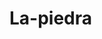 # La-piedra
<!DOCTYPE html>
<html lang="es">
<head>
    <meta charset="UTF-8">
    <meta name="viewport" content="width=device-width, initial-scale=1.0">
    <title>La Piedra del Peñol - Complejo Turístico</title>
    <script src="https://cdn.tailwindcss.com"></script>
    <script type="module">
        import { initializeApp } from "https://www.gstatic.com/firebasejs/11.6.1/firebase-app.js";
        import { getAuth, signInWithCustomToken, signInAnonymously } from "https://www.gstatic.com/firebasejs/11.6.1/firebase-auth.js";
        import { getFirestore, collection, addDoc, onSnapshot } from "https://www.gstatic.com/firebasejs/11.6.1/firebase-firestore.js";
        import { setLogLevel } from "https://www.gstatic.com/firebasejs/11.6.1/firebase-firestore.js";
        setLogLevel('Debug');
        
        // Variables globales proporcionadas por el entorno
        const appId = typeof __app_id !== 'undefined' ? __app_id : 'default-app-id';
        const firebaseConfig = JSON.parse(typeof __firebase_config !== 'undefined' ? __firebase_config : '{}');
        const initialAuthToken = typeof __initial_auth_token !== 'undefined' ? __initial_auth_token : null;

        // --- Inicio de la lógica de la aplicación ---
        let db, auth;
        let userId;

        // Secciones de la página y modal
        const sections = ['hero', 'acerca', 'menu', 'form', 'precios', 'mapa', 'footer'];
        const photoAlbumModal = document.getElementById('photo-album-modal');
        const formSection = document.getElementById('form-section');
        const formElement = document.getElementById('registro-form');
        const userIdDisplay = document.getElementById('user-id-display');

        // Traducciones
        const translations = {
            es: {
                home: "Inicio", prices: "Precios", map: "Mapa", contact: "Contacto",
                heroTitle: "Descubre la Magia de Guatapé",
                heroSubtitle: "Una aventura inolvidable en la cima de La Piedra del Peñol.",
                ctaButton: "Recibe tu álbum de fotos exclusivo",
                aboutTitle: "Un Lugar de Encuentro con la Naturaleza",
                aboutText: "Nuestro complejo turístico te invita a vivir una experiencia única, combinando la majestuosidad de La Piedra del Peñol con la tranquilidad del embalse de Guatapé. Relájate, explora y conecta con la belleza de la región.",
                attractionsTitle: "Explora la Región",
                attractions1Title: "La Piedra del Peñol", attractions1Text: "Escala sus 659 escalones para una vista panorámica de 360 grados. Una maravilla geológica.",
                attractions2Title: "Guatapé", attractions2Text: "Pasea por el pueblo de los zócalos, famoso por sus coloridas casas y calles vibrantes.",
                attractions3Title: "Medellín", attractions3Text: "A solo dos horas, explora la 'Ciudad de la Eterna Primavera' con su cultura, gastronomía y arte.",
                formTitle: "Obtén tu Álbum de Fotos Exclusivo",
                formSubtitle: "Llena el formulario para recibir un álbum digital de las mejores vistas de la región. ¡Totalmente gratis!",
                name: "Nombre", email: "Correo", phone: "Teléfono", country: "País",
                submit: "Obtener Álbum",
                albumTitle: "Tu Álbum de Fotos Exclusivo",
                albumSubtitle: "¡Gracias por registrarte! Disfruta de estas vistas exclusivas de La Piedra y sus alrededores.",
                close: "Cerrar",
                pricesTitle: "Nuestros Precios",
                pricesText: "Descubre nuestros paquetes de alojamiento y actividades. Ofrecemos opciones para todos los gustos, desde escalada y deportes acuáticos hasta cenas románticas y recorridos turísticos.",
                pricesTable: "Precios de Ejemplos",
                pricesHeader1: "Servicio", pricesHeader2: "Precio",
                pricesRow1: "Tour por la Piedra", pricesPrice1: "$25 USD",
                pricesRow2: "Paseo en lancha", pricesPrice2: "$50 USD",
                pricesRow3: "Cena romántica", pricesPrice3: "$80 USD",
                mapTitle: "Mapa de la Región",
                mapText: "Aquí encontrarás un mapa interactivo con los puntos turísticos más importantes, incluyendo rutas, restaurantes y tiendas de artesanías."
            },
            en: {
                home: "Home", prices: "Prices", map: "Map", contact: "Contact",
                heroTitle: "Discover the Magic of Guatapé",
                heroSubtitle: "An unforgettable adventure at the top of The Rock of Guatapé.",
                ctaButton: "Get your exclusive photo album",
                aboutTitle: "A Place to Connect with Nature",
                aboutText: "Our tourist complex invites you to live a unique experience, combining the majesty of The Rock with the tranquility of the Guatapé reservoir. Relax, explore, and connect with the beauty of the region.",
                attractionsTitle: "Explore the Region",
                attractions1Title: "The Rock of Guatapé", attractions1Text: "Climb its 659 steps for a 360-degree panoramic view. A geological wonder.",
                attractions2Title: "Guatapé", attractions2Text: "Walk through the town of the 'zócalos', famous for its colorful houses and vibrant streets.",
                attractions3Title: "Medellín", attractions3Text: "Just two hours away, explore the 'City of Eternal Spring' with its culture, gastronomy, and art.",
                formTitle: "Get Your Exclusive Photo Album",
                formSubtitle: "Fill out the form to receive a digital album of the best views of the region. It's completely free!",
                name: "Name", email: "Email", phone: "Phone", country: "Country",
                submit: "Get Album",
                albumTitle: "Your Exclusive Photo Album",
                albumSubtitle: "Thank you for registering! Enjoy these exclusive views of The Rock and its surroundings.",
                close: "Close",
                pricesTitle: "Our Prices",
                pricesText: "Discover our accommodation and activity packages. We offer options for all tastes, from climbing and water sports to romantic dinners and tourist tours.",
                pricesTable: "Example Prices",
                pricesHeader1: "Service", pricesHeader2: "Price",
                pricesRow1: "Rock Tour", pricesPrice1: "$25 USD",
                pricesRow2: "Boat Ride", pricesPrice2: "$50 USD",
                pricesRow3: "Romantic Dinner", pricesPrice3: "$80 USD",
                mapTitle: "Regional Map",
                mapText: "Here you will find an interactive map with the most important tourist spots, including routes, restaurants, and craft shops."
            },
            de: {
                home: "Startseite", prices: "Preise", map: "Karte", contact: "Kontakt",
                heroTitle: "Entdecken Sie die Magie von Guatapé",
                heroSubtitle: "Ein unvergessliches Abenteuer auf dem Gipfel des Felsens von El Peñol.",
                ctaButton: "Holen Sie sich Ihr exklusives Fotoalbum",
                aboutTitle: "Ein Ort, um sich mit der Natur zu verbinden",
                aboutText: "Unser Tourismuskomplex lädt Sie zu einem einzigartigen Erlebnis ein, das die Majestät des Felsens mit der Ruhe des Guatapé-Stausees verbindet. Entspannen Sie sich, erkunden Sie und verbinden Sie sich mit der Schönheit der Region.",
                attractionsTitle: "Erkunden Sie die Region",
                attractions1Title: "Der Felsen von El Peñol", attractions1Text: "Erklimmen Sie seine 659 Stufen für eine 360-Grad-Panoramaaussicht. Ein geologisches Wunder.",
                attractions2Title: "Guatapé", attractions2Text: "Spazieren Sie durch die Stadt der 'zócalos', berühmt für ihre farbenfrohen Häuser und lebendigen Straßen.",
                attractions3Title: "Medellín", attractions3Text: "Nur zwei Stunden entfernt, erkunden Sie die 'Stadt des ewigen Frühlings' mit ihrer Kultur, Gastronomie und Kunst.",
                formTitle: "Holen Sie sich Ihr exklusives Fotoalbum",
                formSubtitle: "Füllen Sie das Formular aus, um ein digitales Album mit den besten Ansichten der Region zu erhalten. Völlig kostenlos!",
                name: "Name", email: "E-Mail", phone: "Telefon", country: "Land",
                submit: "Album erhalten",
                albumTitle: "Ihr exklusives Fotoalbum",
                albumSubtitle: "Vielen Dank für Ihre Registrierung! Genießen Sie diese exklusiven Ansichten des Felsens und seiner Umgebung.",
                close: "Schließen",
                pricesTitle: "Unsere Preise",
                pricesText: "Entdecken Sie unsere Unterkunfts- und Aktivitätspakete. Wir bieten Optionen für jeden Geschmack, von Klettern und Wassersport bis hin zu romantischen Abendessen und Touren.",
                pricesTable: "Beispielpreise",
                pricesHeader1: "Dienstleistung", pricesHeader2: "Preis",
                pricesRow1: "Felsentour", pricesPrice1: "25 USD",
                pricesRow2: "Bootsfahrt", pricesPrice2: "50 USD",
                pricesRow3: "Romantisches Abendessen", pricesPrice3: "80 USD",
                mapTitle: "Regionale Karte",
                mapText: "Hier finden Sie eine interaktive Karte mit den wichtigsten Sehenswürdigkeiten, einschließlich Routen, Restaurants und Kunsthandwerksläden."
            },
            fr: {
                home: "Accueil", prices: "Prix", map: "Carte", contact: "Contact",
                heroTitle: "Découvrez la Magie de Guatapé",
                heroSubtitle: "Une aventure inoubliable au sommet de la Pierre du Peñol.",
                ctaButton: "Obtenez votre album photo exclusif",
                aboutTitle: "Un Lieu pour se Connecter à la Nature",
                aboutText: "Notre complexe touristique vous invite à vivre une expérience unique, combinant la majesté de la Pierre avec la tranquillité du réservoir de Guatapé. Détendez-vous, explorez et connectez-vous à la beauté de la région.",
                attractionsTitle: "Explorez la Région",
                attractions1Title: "La Pierre du Peñol", attractions1Text: "Montez ses 659 marches pour une vue panoramique à 360 degrés. Une merveille géologique.",
                attractions2Title: "Guatapé", attractions2Text: "Promenez-vous dans le village des 'zócalos', célèbre pour ses maisons colorées et ses rues animées.",
                attractions3Title: "Medellín", attractions3Text: "À seulement deux heures de là, explorez la 'Ville de l'Éternel Printemps' avec sa culture, sa gastronomie et son art.",
                formTitle: "Obtenez votre Album Photo Exclusif",
                formSubtitle: "Remplissez le formulaire pour recevoir un album numérique des meilleures vues de la région. C'est entièrement gratuit !",
                name: "Nom", email: "Courriel", phone: "Téléphone", country: "Pays",
                submit: "Obtenir l'Album",
                albumTitle: "Votre Album Photo Exclusif",
                albumSubtitle: "Merci de vous être inscrit ! Profitez de ces vues exclusives de la Pierre et de ses environs.",
                close: "Fermer",
                pricesTitle: "Nos Prix",
                pricesText: "Découvrez nos forfaits d'hébergement et d'activités. Nous proposons des options pour tous les goûts, de l'escalade et des sports nautiques aux dîners romantiques et aux visites touristiques.",
                pricesTable: "Exemples de prix",
                pricesHeader1: "Service", pricesHeader2: "Prix",
                pricesRow1: "Tour de la Pierre", pricesPrice1: "25 USD",
                pricesRow2: "Promenade en bateau", pricesPrice2: "50 USD",
                pricesRow3: "Dîner romantique", pricesPrice3: "80 USD",
                mapTitle: "Carte Régionale",
                mapText: "Vous trouverez ici une carte interactive avec les points touristiques les plus importants, y compris les itinéraires, les restaurants et les boutiques d'artisanat."
            }
        };

        let currentLang = 'es';

        // Función para cambiar el idioma de la página
        function setLanguage(lang) {
            currentLang = lang;
            document.documentElement.lang = lang;
            const t = translations[lang];
            document.getElementById('nav-home').textContent = t.home;
            document.getElementById('nav-prices').textContent = t.prices;
            document.getElementById('nav-map').textContent = t.map;
            document.getElementById('nav-contact').textContent = t.contact;
            document.getElementById('hero-title').textContent = t.heroTitle;
            document.getElementById('hero-subtitle').textContent = t.heroSubtitle;
            document.getElementById('cta-button').textContent = t.ctaButton;
            document.getElementById('about-title').textContent = t.aboutTitle;
            document.getElementById('about-text').textContent = t.aboutText;
            document.getElementById('attractions-title').textContent = t.attractionsTitle;
            document.getElementById('attractions-1-title').textContent = t.attractions1Title;
            document.getElementById('attractions-1-text').textContent = t.attractions1Text;
            document.getElementById('attractions-2-title').textContent = t.attractions2Title;
            document.getElementById('attractions-2-text').textContent = t.attractions2Text;
            document.getElementById('attractions-3-title').textContent = t.attractions3Title;
            document.getElementById('attractions-3-text').textContent = t.attractions3Text;
            document.getElementById('form-title').textContent = t.formTitle;
            document.getElementById('form-subtitle').textContent = t.formSubtitle;
            document.getElementById('input-name').placeholder = t.name;
            document.getElementById('input-email').placeholder = t.email;
            document.getElementById('input-phone').placeholder = t.phone;
            document.getElementById('input-country').placeholder = t.country;
            document.getElementById('submit-button').textContent = t.submit;
            document.getElementById('album-title').textContent = t.albumTitle;
            document.getElementById('album-subtitle').textContent = t.albumSubtitle;
            document.getElementById('close-modal').textContent = t.close;
            document.getElementById('prices-title').textContent = t.pricesTitle;
            document.getElementById('prices-text').textContent = t.pricesText;
            document.getElementById('prices-table-title').textContent = t.pricesTable;
            document.getElementById('prices-header-1').textContent = t.pricesHeader1;
            document.getElementById('prices-header-2').textContent = t.pricesHeader2;
            document.getElementById('prices-row-1').textContent = t.pricesRow1;
            document.getElementById('prices-price-1').textContent = t.pricesPrice1;
            document.getElementById('prices-row-2').textContent = t.pricesRow2;
            document.getElementById('prices-price-2').textContent = t.pricesPrice2;
            document.getElementById('prices-row-3').textContent = t.pricesRow3;
            document.getElementById('prices-price-3').textContent = t.pricesPrice3;
            document.getElementById('map-title').textContent = t.mapTitle;
            document.getElementById('map-text').textContent = t.mapText;
        }

        // Función para manejar el scroll del menú
        function handleNavClick(sectionId) {
            document.getElementById(sectionId).scrollIntoView({ behavior: 'smooth' });
        }

        // Función para mostrar el modal del álbum de fotos
        function showPhotoAlbumModal() {
            photoAlbumModal.classList.remove('hidden');
        }

        // Función para cerrar el modal
        function hidePhotoAlbumModal() {
            photoAlbumModal.classList.add('hidden');
        }

        // Función para mostrar un mensaje en un modal
        function showMessage(message) {
            const messageModal = document.getElementById('message-modal');
            const messageText = document.getElementById('message-text');
            messageText.textContent = message;
            messageModal.classList.remove('hidden');
            document.getElementById('close-message-modal').onclick = () => messageModal.classList.add('hidden');
        }

        // Escucha los eventos del DOM
        document.addEventListener('DOMContentLoaded', () => {
            // Inicializa Firebase y autentica
            if (Object.keys(firebaseConfig).length > 0) {
                const app = initializeApp(firebaseConfig);
                db = getFirestore(app);
                auth = getAuth(app);
                
                // Autentica de forma anónima o con el token proporcionado
                if (initialAuthToken) {
                    signInWithCustomToken(auth, initialAuthToken).catch(err => {
                        console.error("Error signing in with custom token:", err);
                        signInAnonymously(auth).catch(console.error);
                    });
                } else {
                    signInAnonymously(auth).catch(console.error);
                }

                auth.onAuthStateChanged(user => {
                    if (user) {
                        userId = user.uid;
                        userIdDisplay.textContent = `ID de Usuario: ${userId}`;
                        console.log("User authenticated with UID:", userId);
                        // Escucha en tiempo real para verificar que la DB está funcionando
                        const userRef = collection(db, `/artifacts/${appId}/users/${userId}/contactos`);
                        onSnapshot(userRef, (snapshot) => {
                            console.log("Real-time data update:", snapshot.docs.map(doc => doc.data()));
                        });
                    } else {
                        console.log("No user authenticated.");
                    }
                });

            } else {
                console.warn("Firebase config is missing. Firestore functionality will be disabled.");
            }

            // Maneja el envío del formulario
            formElement.addEventListener('submit', async (e) => {
                e.preventDefault();
                
                if (!db || !userId) {
                    showMessage("Error: La base de datos no está inicializada. Por favor, recarga la página.");
                    return;
                }

                const formData = new FormData(formElement);
                const data = {
                    nombre: formData.get('nombre'),
                    correo: formData.get('correo'),
                    telefono: formData.get('telefono'),
                    pais: formData.get('pais'),
                    fechaRegistro: new Date()
                };

                try {
                    const collectionPath = `/artifacts/${appId}/users/${userId}/contactos`;
                    await addDoc(collection(db, collectionPath), data);
                    console.log("Document successfully written!");
                    formSection.classList.add('hidden');
                    showPhotoAlbumModal();
                } catch (error) {
                    console.error("Error adding document:", error);
                    showMessage("Hubo un error al enviar tus datos. Por favor, inténtalo de nuevo.");
                }
            });

            // Asigna los eventos a los botones y enlaces
            document.getElementById('close-modal').onclick = hidePhotoAlbumModal;
            document.getElementById('cta-button').onclick = () => handleNavClick('form-section');
            document.getElementById('nav-home').onclick = () => handleNavClick('hero-section');
            document.getElementById('nav-prices').onclick = () => handleNavClick('precios-section');
            document.getElementById('nav-map').onclick = () => handleNavClick('mapa-section');
            document.getElementById('nav-contact').onclick = () => handleNavClick('form-section');

            // Establece el idioma por defecto y escucha los cambios
            setLanguage(currentLang);
            document.getElementById('lang-es').onclick = () => setLanguage('es');
            document.getElementById('lang-en').onclick = () => setLanguage('en');
            document.getElementById('lang-de').onclick = () => setLanguage('de');
            document.getElementById('lang-fr').onclick = () => setLanguage('fr');
        });
    </script>
    
    <style>
        @import url('https://fonts.googleapis.com/css2?family=Montserrat:wght@400;600;700&family=Playfair+Display:wght@700&display=swap');
        
        body {
            font-family: 'Montserrat', sans-serif;
            background-color: #f0fdf4; /* Verde muy claro */
            color: #1f2937;
        }

        .header-title {
            font-family: 'Playfair Display', serif;
        }

        .section {
            padding-top: 5rem;
            padding-bottom: 5rem;
        }

        /* Estilo para el logo SVG */
        .logo-svg {
            pointer-events: none; /* Evita que el usuario haga clic derecho y guarde la imagen */
            user-select: none; /* Evita la selección de texto */
        }
        
        /* Evita que las imágenes sean arrastrables o clicables para guardar */
        img {
            pointer-events: none;
            user-select: none;
            -webkit-user-drag: none;
        }

        /* Estilo para los botones de idioma */
        .lang-button {
            transition: transform 0.2s;
        }
        .lang-button:hover {
            transform: scale(1.1);
        }
    </style>
</head>
<body class="overflow-x-hidden">

    <!-- Mensaje de usuario autenticado -->
    <div id="user-id-display" class="fixed top-2 right-2 z-50 text-xs text-gray-400"></div>

    <!-- Navegación -->
    <nav class="bg-white bg-opacity-90 backdrop-blur-sm fixed top-0 left-0 right-0 z-40 shadow-lg rounded-b-xl">
        <div class="container mx-auto px-6 py-4 flex justify-between items-center">
            <!-- Logo SVG -->
            <div class="flex items-center space-x-2">
                <svg xmlns="http://www.w3.org/2000/svg" viewBox="0 0 24 24" fill="currentColor" class="logo-svg w-10 h-10 text-emerald-600">
                    <path fill-rule="evenodd" d="M12 2.25c-5.385 0-9.75 4.365-9.75 9.75s4.365 9.75 9.75 9.75 9.75-4.365 9.75-9.75S17.385 2.25 12 2.25Zm-2.625 6c-.54 0-.975.435-.975.975v.9c0 .54.435.975.975.975h.975a.975.975 0 0 0 .975-.975v-.9a.975.975 0 0 0-.975-.975h-.975Zm4.875 0c-.54 0-.975.435-.975.975v.9c0 .54.435.975.975.975h.975a.975.975 0 0 0 .975-.975v-.9a.975.975 0 0 0-.975-.975h-.975ZM9.75 14.25a.375.375 0 1 0 0 .75h.007a.375.375 0 0 0 0-.75H9.75Zm4.5 0a.375.375 0 1 0 0 .75h.007a.375.375 0 0 0 0-.75H14.25Zm-.75 4.5a.375.375 0 1 0 0 .75h.007a.375.375 0 0 0 0-.75H13.5Zm-4.5 0a.375.375 0 1 0 0 .75h.007a.375.375 0 0 0 0-.75H9Z" clip-rule="evenodd" />
                </svg>
                <span class="header-title text-2xl font-bold text-emerald-800">Peñol Oasis</span>
            </div>
            
            <div class="flex items-center space-x-4">
                <a id="nav-home" href="#hero-section" class="text-gray-600 hover:text-emerald-700 transition duration-300">Inicio</a>
                <a id="nav-prices" href="#precios-section" class="text-gray-600 hover:text-emerald-700 transition duration-300">Precios</a>
                <a id="nav-map" href="#mapa-section" class="text-gray-600 hover:text-emerald-700 transition duration-300">Mapa</a>
                <a id="nav-contact" href="#form-section" class="bg-emerald-500 text-white font-semibold py-2 px-4 rounded-full shadow-lg hover:bg-emerald-600 transition duration-300">Contacto</a>
                
                <!-- Botones de idioma -->
                <button id="lang-es" class="lang-button text-sm text-gray-500 hover:text-emerald-600 font-bold">ES</button>
                <button id="lang-en" class="lang-button text-sm text-gray-500 hover:text-emerald-600 font-bold">EN</button>
                <button id="lang-de" class="lang-button text-sm text-gray-500 hover:text-emerald-600 font-bold">DE</button>
                <button id="lang-fr" class="lang-button text-sm text-gray-500 hover:text-emerald-600 font-bold">FR</button>
            </div>
        </div>
    </nav>

    <!-- Sección Hero (la de bienvenida) -->
    <header id="hero-section" class="section pt-32 bg-gradient-to-br from-green-50 to-teal-100 flex items-center justify-center text-center px-4 md:px-8 h-screen rounded-b-3xl shadow-xl">
        <div class="flex flex-col items-center">
            <h1 id="hero-title" class="header-title text-5xl md:text-7xl font-bold text-gray-800 mb-4 drop-shadow-lg">Descubre la Magia de Guatapé</h1>
            <p id="hero-subtitle" class="text-xl md:text-2xl text-gray-600 mb-8 max-w-3xl">Una aventura inolvidable en la cima de La Piedra del Peñol.</p>
            <button id="cta-button" class="bg-emerald-600 text-white font-bold py-4 px-10 rounded-full shadow-xl hover:bg-emerald-700 transition duration-300 transform hover:scale-105">
                Recibe tu álbum de fotos exclusivo
            </button>
        </div>
    </header>

    <!-- Sección Sobre Nosotros/Atracciones -->
    <main class="container mx-auto">
        <section id="acerca-section" class="section px-4 md:px-8">
            <h2 id="about-title" class="header-title text-4xl text-center font-bold mb-6 text-gray-800">Un Lugar de Encuentro con la Naturaleza</h2>
            <p id="about-text" class="text-center max-w-3xl mx-auto text-lg text-gray-600">
                Nuestro complejo turístico te invita a vivir una experiencia única, combinando la majestuosidad de La Piedra del Peñol con la tranquilidad del embalse de Guatapé. Relájate, explora y conecta con la belleza de la región.
            </p>
            <div class="grid grid-cols-1 md:grid-cols-3 gap-8 mt-12">
                <!-- Imagen y texto 1 -->
                <div class="rounded-2xl overflow-hidden shadow-lg transform transition-all hover:scale-105 duration-300">
                    <img src="https://placehold.co/600x400/9ca3af/ffffff?text=La+Piedra+del+Peñol" alt="La Piedra del Peñol, una gran roca de granito en Guatapé." class="w-full h-48 object-cover object-center">
                    <div class="p-6 bg-white">
                        <h3 id="attractions-1-title" class="font-bold text-xl mb-2 text-emerald-800">La Piedra del Peñol</h3>
                        <p id="attractions-1-text" class="text-gray-700">Escala sus 659 escalones para una vista panorámica de 360 grados. Una maravilla geológica.</p>
                    </div>
                </div>
                <!-- Imagen y texto 2 -->
                <div class="rounded-2xl overflow-hidden shadow-lg transform transition-all hover:scale-105 duration-300">
                    <img src="https://placehold.co/600x400/a3e635/ffffff?text=Pueblo+de+Guatapé" alt="Las coloridas casas del pueblo de Guatapé." class="w-full h-48 object-cover object-center">
                    <div class="p-6 bg-white">
                        <h3 id="attractions-2-title" class="font-bold text-xl mb-2 text-emerald-800">Guatapé</h3>
                        <p id="attractions-2-text" class="text-gray-700">Pasea por el pueblo de los zócalos, famoso por sus coloridas casas y calles vibrantes.</p>
                    </div>
                </div>
                <!-- Imagen y texto 3 -->
                <div class="rounded-2xl overflow-hidden shadow-lg transform transition-all hover:scale-105 duration-300">
                    <img src="https://placehold.co/600x400/34d399/ffffff?text=Medellín" alt="Un paisaje de la ciudad de Medellín." class="w-full h-48 object-cover object-center">
                    <div class="p-6 bg-white">
                        <h3 id="attractions-3-title" class="font-bold text-xl mb-2 text-emerald-800">Medellín</h3>
                        <p id="attractions-3-text" class="text-gray-700">A solo dos horas, explora la 'Ciudad de la Eterna Primavera' con su cultura, gastronomía y arte.</p>
                    </div>
                </div>
            </div>
        </section>

        <!-- Sección de formulario (CTA) -->
        <section id="form-section" class="section bg-emerald-50 rounded-3xl shadow-lg my-12 mx-4 md:mx-8">
            <div class="max-w-xl mx-auto p-8 text-center">
                <h2 id="form-title" class="header-title text-4xl font-bold mb-4 text-emerald-800">Obtén tu Álbum de Fotos Exclusivo</h2>
                <p id="form-subtitle" class="text-gray-600 mb-8">
                    Llena el formulario para recibir un álbum digital de las mejores vistas de la región. ¡Totalmente gratis!
                </p>
                <form id="registro-form" class="space-y-4">
                    <input id="input-name" type="text" name="nombre" placeholder="Nombre" required class="w-full p-3 rounded-lg border border-gray-300 focus:border-emerald-500 focus:ring-1 focus:ring-emerald-500 transition duration-200">
                    <input id="input-email" type="email" name="correo" placeholder="Correo" required class="w-full p-3 rounded-lg border border-gray-300 focus:border-emerald-500 focus:ring-1 focus:ring-emerald-500 transition duration-200">
                    <input id="input-phone" type="tel" name="telefono" placeholder="Teléfono" class="w-full p-3 rounded-lg border border-gray-300 focus:border-emerald-500 focus:ring-1 focus:ring-emerald-500 transition duration-200">
                    <input id="input-country" type="text" name="pais" placeholder="País" class="w-full p-3 rounded-lg border border-gray-300 focus:border-emerald-500 focus:ring-1 focus:ring-emerald-500 transition duration-200">
                    <button id="submit-button" type="submit" class="w-full bg-emerald-600 text-white font-bold py-3 rounded-lg shadow-md hover:bg-emerald-700 transition duration-300">
                        Obtener Álbum
                    </button>
                </form>
            </div>
        </section>
        
        <!-- Sección de Precios -->
        <section id="precios-section" class="section px-4 md:px-8">
            <h2 id="prices-title" class="header-title text-4xl text-center font-bold mb-6 text-gray-800">Nuestros Precios</h2>
            <p id="prices-text" class="text-center max-w-3xl mx-auto text-lg text-gray-600">
                Descubre nuestros paquetes de alojamiento y actividades. Ofrecemos opciones para todos los gustos, desde escalada y deportes acuáticos hasta cenas románticas y recorridos turísticos.
            </p>
            <div class="max-w-2xl mx-auto mt-12 bg-white rounded-xl shadow-lg p-6">
                <h3 id="prices-table-title" class="font-bold text-2xl mb-4 text-emerald-800">Precios de Ejemplos</h3>
                <div class="overflow-x-auto">
                    <table class="w-full text-left table-auto">
                        <thead>
                            <tr class="border-b-2 border-emerald-200">
                                <th id="prices-header-1" class="py-3 px-4 font-semibold text-gray-700">Servicio</th>
                                <th id="prices-header-2" class="py-3 px-4 font-semibold text-gray-700">Precio</th>
                            </tr>
                        </thead>
                        <tbody>
                            <tr class="border-b border-gray-200">
                                <td id="prices-row-1" class="py-3 px-4 text-gray-600">Tour por la Piedra</td>
                                <td id="prices-price-1" class="py-3 px-4 font-semibold text-emerald-600">$25 USD</td>
                            </tr>
                            <tr class="border-b border-gray-200">
                                <td id="prices-row-2" class="py-3 px-4 text-gray-600">Paseo en lancha</td>
                                <td id="prices-price-2" class="py-3 px-4 font-semibold text-emerald-600">$50 USD</td>
                            </tr>
                            <tr>
                                <td id="prices-row-3" class="py-3 px-4 text-gray-600">Cena romántica</td>
                                <td id="prices-price-3" class="py-3 px-4 font-semibold text-emerald-600">$80 USD</td>
                            </tr>
                        </tbody>
                    </table>
                </div>
            </div>
        </section>

        <!-- Sección de Mapa -->
        <section id="mapa-section" class="section px-4 md:px-8">
            <h2 id="map-title" class="header-title text-4xl text-center font-bold mb-6 text-gray-800">Mapa de la Región</h2>
            <p id="map-text" class="text-center max-w-3xl mx-auto text-lg text-gray-600">
                Aquí encontrarás un mapa interactivo con los puntos turísticos más importantes, incluyendo rutas, restaurantes y tiendas de artesanías.
            </p>
            <div class="mt-12 w-full max-w-5xl mx-auto bg-white rounded-xl shadow-lg overflow-hidden">
                <iframe 
                    src="https://www.google.com/maps/embed?pb=!1m18!1m12!1m3!1d15858.989808386307!2d-75.17646695!3d6.2166946!2m3!1f0!2f0!3f0!3m2!1i1024!2i768!4f13.1!3m3!1m2!1s0x8e420b7012674e79%3A0x6a2c270d1822847c!2sPiedra%20del%20Pe%C3%B1ol!5e0!3m2!1ses-419!2sco!4v1717361734208!5m2!1ses-419!2sco" 
                    width="100%" 
                    height="450" 
                    style="border:0;" 
                    allowfullscreen="" 
                    loading="lazy" 
                    referrerpolicy="no-referrer-when-downgrade">
                </iframe>
            </div>
        </section>
    </main>

    <!-- Footer -->
    <footer id="footer" class="bg-gray-800 text-gray-300 text-center p-8 mt-12 rounded-t-3xl shadow-inner">
        <p>&copy; 2024 Complejo Turístico La Piedra del Peñol. Todos los derechos reservados.</p>
    </footer>

    <!-- Modal para el Álbum de Fotos -->
    <div id="photo-album-modal" class="fixed inset-0 bg-black bg-opacity-70 flex items-center justify-center z-50 p-4 hidden">
        <div class="bg-white rounded-2xl shadow-xl p-8 max-w-3xl w-full text-center relative transform scale-95 transition-all duration-300">
            <h3 id="album-title" class="header-title text-3xl font-bold text-emerald-800 mb-2">Tu Álbum de Fotos Exclusivo</h3>
            <p id="album-subtitle" class="text-gray-600 mb-6">¡Gracias por registrarte! Disfruta de estas vistas exclusivas de La Piedra y sus alrededores.</p>
            
            <!-- Galería de imágenes con estilo que evita guardarlas -->
            <div class="grid grid-cols-1 sm:grid-cols-2 md:grid-cols-3 gap-4">
                <img src="https://placehold.co/600x400/1e293b/ffffff?text=Guatapé+Panorámica" alt="Panorámica del embalse de Guatapé desde la cima de la Piedra del Peñol." class="rounded-xl w-full h-48 object-cover">
                <img src="https://placehold.co/600x400/a3e635/ffffff?text=Pueblo+y+Embalce" alt="Vista aérea del pueblo de Guatapé y el embalse." class="rounded-xl w-full h-48 object-cover">
                <img src="https://placehold.co/600x400/34d399/ffffff?text=Paisaje+Verde" alt="Paisaje verde de la zona de Antioquia." class="rounded-xl w-full h-48 object-cover">
                <img src="https://placehold.co/600x400/9ca3af/ffffff?text=Atardecer+en+la+Piedra" alt="Atardecer sobre el embalse de Guatapé." class="rounded-xl w-full h-48 object-cover">
                <img src="https://placehold.co/600x400/1e293b/ffffff?text=Cascada+Cercana" alt="Vista de una cascada en la región cercana a Guatapé." class="rounded-xl w-full h-48 object-cover">
                <img src="https://placehold.co/600x400/a3e635/ffffff?text=Vuelo+en+Globo" alt="Vuelo en globo sobre la Piedra del Peñol y Guatapé." class="rounded-xl w-full h-48 object-cover">
            </div>

            <button id="close-modal" class="mt-8 bg-gray-200 text-gray-700 font-semibold py-2 px-6 rounded-full hover:bg-gray-300 transition duration-300">
                Cerrar
            </button>
        </div>
    </div>

    <!-- Modal de Mensajes (Alert) -->
    <div id="message-modal" class="fixed inset-0 bg-black bg-opacity-70 flex items-center justify-center z-50 p-4 hidden">
        <div class="bg-white rounded-xl shadow-2xl p-6 max-w-sm w-full text-center">
            <p id="message-text" class="text-lg text-gray-800 mb-4"></p>
            <button id="close-message-modal" class="bg-emerald-600 text-white font-bold py-2 px-4 rounded-lg hover:bg-emerald-700 transition">Cerrar</button>
        </div>
    </div>

</body>
</html>
